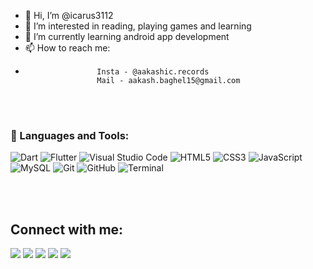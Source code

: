 - 👋 Hi, I’m @icarus3112
- 👀 I’m interested in reading, playing games and learning 
- 🌱 I’m currently learning android app development
- 📫 How to reach me: 
-                     Insta - @aakashic.records
                      Mail - aakash.baghel15@gmail.com
                      
<!---
icarus3112/icarus3112 is a ✨ special ✨ repository because its `README.md` (this file) appears on your GitHub profile.
You can click the Preview link to take a look at your changes.
--->

<br />
<br />

### 🚀 Languages and Tools:
<p align="left">
  
<a><img alt="Dart" src="https://img.icons8.com/color/50/000000/dart.png" /></a>
<a><img alt="Flutter" src="https://img.icons8.com/color/48/000000/flutter.png" /></a>
<a><img alt="Visual Studio Code" src="https://img.icons8.com/fluent/50/000000/visual-studio-code-2019.png" /></a>
<a><img alt="HTML5" src="https://img.icons8.com/color/48/000000/html-5.png" /></a>
<img alt="CSS3" src="https://img.icons8.com/color/48/000000/css3.png" />
<img alt="JavaScript" src="https://img.icons8.com/color/50/000000/javascript--v2.png" />
<img alt="MySQL" src="https://img.icons8.com/fluent/50/000000/mysql-logo.png" />
<img alt="Git" src="https://img.icons8.com/color/50/000000/git.png" />
<img alt="GitHub" src="https://img.icons8.com/color/50/000000/github--v1.png" />
<img alt="Terminal" src="https://img.icons8.com/color/50/000000/run-command.png" />

</p>

<br />
<br /> 

## Connect with me:
<p align="left">

<a href = "https://www.linkedin.com/in/aakashdeep-singh-baghel-664b531a7/" target="_blank"><img src="https://img.icons8.com/fluent/48/000000/linkedin.png"/></a>
<a href = "https://twitter.com/subhamraoniar"><img src="https://img.icons8.com/fluent/48/000000/twitter.png"/></a>
<a href = "https://www.instagram.com/aakashic.records/"><img src="https://img.icons8.com/fluent/48/000000/instagram-new.png"/></a>
<a href = ""><img src="https://img.icons8.com/color/48/000000/youtube-play.png"/></a>
<a><img src="https://icomoon.io/iconsabf18a1/4/880.svg"/></a>  

</p>

<br /> 
<br /> 
